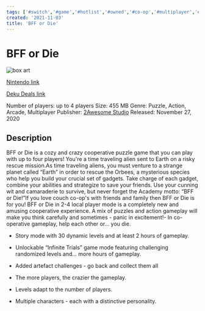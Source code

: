 ```yaml
---
tags: ['#switch','#game','#hotlist','#owned','#co-op','#multiplayer','#puzzle','#action','#arcade']
created: '2021-11-03'
title: 'BFF or Die'
---
```

# BFF or Die

![box art](https://assets.nintendo.com/image/upload/c_pad,f_auto,h_613,q_auto,w_1089/ncom/en_US/games/switch/b/bff-or-die-switch/hero?v=2021103100)

[Nintendo link](https://www.nintendo.com/games/detail/bff-or-die-switch/)

[Deku Deals link](https://www.dekudeals.com/items/bff-or-die)

Number of players: up to 4 players
Size: 455 MB
Genre: Puzzle, Action, Arcade, Multiplayer
Publisher: [2Awesome Studio](https://www.dekudeals.com/games?include[collection]=true&filter[publisher]=2Awesome+Studio)
Released: November 27, 2020

## Description

BFF or Die is a cozy and crazy cooperative puzzle game that you can play with up to four players! You're a time traveling alien sent to Earth on a risky rescue mission.As time traveling aliens, you must venture to a strange planet called “Earth” in order to rescue the Orbees, a mysterious species who help you build your crucial set of gadgets. Take charge of each gadget, combine your abilities and strategize to save your friends. Use your cunning wit and camaraderie to survive, but never forget the Academy motto: “BFF or Die!”If you love couch co-op's with friends and family then BFF or Die is for you! BFF or Die in 2-4 local player mode is a completely new and amusing cooperative experience. A mix of puzzles and action gameplay will make you think carefully and sometimes - panic in excitement!- In co-operative gameplay, help each other or... you die.

- Story mode with 30 dynamic levels and at least 2 hours of gameplay.

- Unlockable “Infinite Trials” game mode featuring challenging randomized levels and… more hours of gameplay.

- Added artefact challenges - go back and collect them all

- The more players, the crazier the gameplay.

- Levels adapt to the number of players.

- Multiple characters - each with a distinctive personality.
